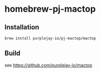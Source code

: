 # homebrew-pj-mactop

## Installation

```shell
brew install purplejay-io/pj-mactop/mactop
```


## Build

see https://github.com/purplejay-io/mactop
